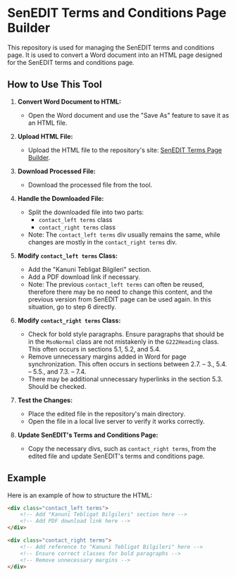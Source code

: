 # SenEDIT Terms and Conditions Page Builder

This repository is used for managing the SenEDIT terms and conditions page. It is used to convert a Word document into an HTML page designed for the SenEDIT terms and conditions page. 

## How to Use This Tool

1. **Convert Word Document to HTML:**
   - Open the Word document and use the "Save As" feature to save it as an HTML file.

2. **Upload HTML File:**
   - Upload the HTML file to the repository's site: [SenEDIT Terms Page Builder](https://sehriahmet.github.io/senedit-terms-page-builder/).

3. **Download Processed File:**
   - Download the processed file from the tool.

4. **Handle the Downloaded File:**
   - Split the downloaded file into two parts:
     - `contact_left terms` class
     - `contact_right terms` class
   - Note: The `contact_left terms` div usually remains the same, while changes are mostly in the `contact_right terms` div.

5. **Modify `contact_left terms` Class:**
   - Add the "Kanuni Tebligat Bilgileri" section.
   - Add a PDF download link if necessary.
   - Note: The previous `contact_left terms` can often be reused, therefore there may be no need to change this content, and the previous version from SenEDIT page can be used again. In this situation, go to step 6 directly.

6. **Modify `contact_right terms` Class:**
   - Check for bold style paragraphs. Ensure paragraphs that should be in the `MsoNormal` class are not mistakenly in the `G222Heading` class. This often occurs in sections 5.1, 5.2, and 5.4.
   - Remove unnecessary margins added in Word for page synchronization. This often occurs in sections between 2.7. – 3., 5.4. – 5.5., and 7.3. – 7.4.
   - There may be additional unnecessary hyperlinks in the section 5.3. Should be checked. 

7. **Test the Changes:**
   - Place the edited file in the repository's main directory.
   - Open the file in a local live server to verify it works correctly.

8. **Update SenEDIT's Terms and Conditions Page:**
   - Copy the necessary divs, such as `contact_right terms`, from the edited file and update SenEDIT's terms and conditions page.

## Example

Here is an example of how to structure the HTML:

```html
<div class="contact_left terms">
    <!-- Add "Kanuni Tebligat Bilgileri" section here -->
    <!-- Add PDF download link here -->
</div>

<div class="contact_right terms">
    <!-- Add reference to "Kanuni Tebligat Bilgileri" here -->
    <!-- Ensure correct classes for bold paragraphs -->
    <!-- Remove unnecessary margins -->
</div>